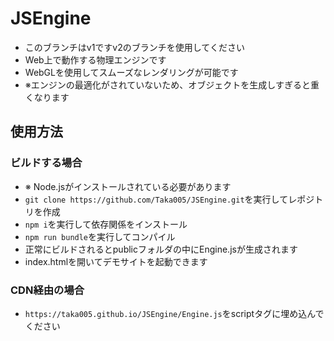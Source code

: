 # JSEngine
- このブランチはv1ですv2のブランチを使用してください
- Web上で動作する物理エンジンです
- WebGLを使用してスムーズなレンダリングが可能です
- ※エンジンの最適化がされていないため、オブジェクトを生成しすぎると重くなります
## 使用方法
### ビルドする場合
- ※ Node.jsがインストールされている必要があります
- `git clone https://github.com/Taka005/JSEngine.git`を実行してレポジトリを作成
- `npm i`を実行して依存関係をインストール
- `npm run bundle`を実行してコンパイル
- 正常にビルドされるとpublicフォルダの中にEngine.jsが生成されます
- index.htmlを開いてデモサイトを起動できます
### CDN経由の場合
- `https://taka005.github.io/JSEngine/Engine.js`をscriptタグに埋め込んでください

